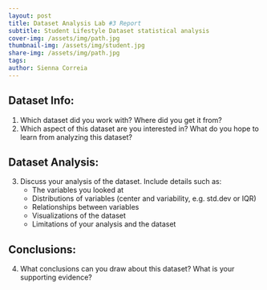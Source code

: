 ```yaml
---
layout: post
title: Dataset Analysis Lab #3 Report
subtitle: Student Lifestyle Dataset statistical analysis 
cover-img: /assets/img/path.jpg
thumbnail-img: /assets/img/student.jpg
share-img: /assets/img/path.jpg
tags: 
author: Sienna Correia
---
```


## Dataset Info:
1. Which dataset did you work with? Where did you get it from?
2. Which aspect of this dataset are you interested in? What do you hope to learn from analyzing this dataset?

## Dataset Analysis:
3. Discuss your analysis of the dataset. Include details such as:
     * The variables you looked at
     * Distributions of variables (center and variability, e.g. std.dev or IQR)
     * Relationships between variables
     * Visualizations of the dataset
     * Limitations of your analysis and the dataset
  
## Conclusions:
4. What conclusions can you draw about this dataset? What is your supporting evidence?
